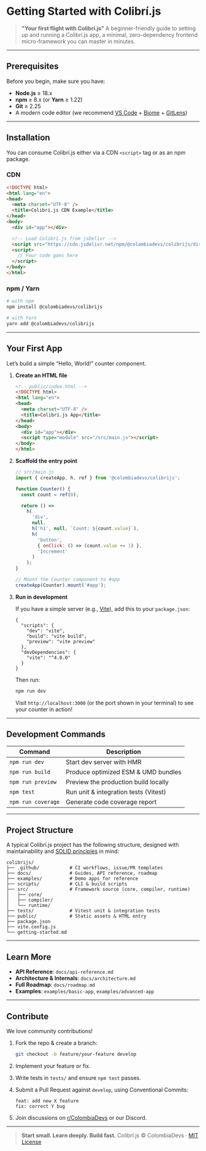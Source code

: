 # Getting Started with Colibrí.js

> **"Your first flight with Colibrí.js"**
> A beginner-friendly guide to setting up and running a Colibrí.js app, a minimal, zero-dependency frontend micro-framework you can master in minutes.

---

## Prerequisites

Before you begin, make sure you have:

- **Node.js** ≥ 18.x
- **npm** ≥ 8.x  (or **Yarn** ≥ 1.22)
- **Git** ≥ 2.25
- A modern code editor (we recommend [VS Code](https://code.visualstudio.com/) + [Biome](https://biomejs.dev/) + [GitLens](https://gitlens.amod.io/))

---

## Installation

You can consume Colibrí.js either via a CDN `<script>` tag or as an npm package.

### CDN

```html
<!DOCTYPE html>
<html lang="en">
<head>
  <meta charset="UTF-8" />
  <title>Colibrí.js CDN Example</title>
</head>
<body>
  <div id="app"></div>

  <!-- Load Colibrí.js from jsDelivr -->
  <script src="https://cdn.jsdelivr.net/npm/@colombiadevs/colibrijs/dist/colibrijs.umd.js"></script>
  <script>
    // Your code goes here
  </script>
</body>
</html>
```

### npm / Yarn

```bash
# with npm
npm install @colombiadevs/colibrijs

# with Yarn
yarn add @colombiadevs/colibrijs
```

---

## Your First App

Let’s build a simple “Hello, World!” counter component.

1. **Create an HTML file**

   ```html
   <!-- public/index.html -->
   <!DOCTYPE html>
   <html lang="en">
   <head>
     <meta charset="UTF-8" />
     <title>Colibrí.js App</title>
   </head>
   <body>
     <div id="app"></div>
     <script type="module" src="/src/main.js"></script>
   </body>
   </html>
   ```

2. **Scaffold the entry point**

   ```js
   // src/main.js
   import { createApp, h, ref } from '@colombiadevs/colibrijs';

   function Counter() {
     const count = ref(0);

     return () =>
       h(
         'div',
         null,
         h('h1', null, `Count: ${count.value}`),
         h(
           'button',
           { onClick: () => (count.value += 1) },
           'Increment'
         )
       );
   }

   // Mount the Counter component to #app
   createApp(Counter).mount('#app');
   ```

3. **Run in development**

   If you have a simple server (e.g., [Vite](https://vitejs.dev/)), add this to your `package.json`:

   ```jsonc
   {
     "scripts": {
       "dev": "vite",
       "build": "vite build",
       "preview": "vite preview"
     },
     "devDependencies": {
       "vite": "^4.0.0"
     }
   }
   ```

   Then run:

   ```bash
   npm run dev
   ```

   Visit `http://localhost:3000` (or the port shown in your terminal) to see your counter in action!

---

## Development Commands

| Command            | Description                           |
| ------------------ | ------------------------------------- |
| `npm run dev`      | Start dev server with HMR             |
| `npm run build`    | Produce optimized ESM & UMD bundles   |
| `npm run preview`  | Preview the production build locally  |
| `npm test`         | Run unit & integration tests (Vitest) |
| `npm run coverage` | Generate code coverage report         |

---

## Project Structure

A typical Colibrí.js project has the following structure, designed with maintainability and [SOLID principles](./solid-principles.md) in mind:

```plaintext
colibrijs/
├── .github/           # CI workflows, issue/PR templates
├── docs/              # Guides, API reference, roadmap
├── examples/          # Demo apps for reference
├── scripts/           # CLI & build scripts
├── src/               # Framework source (core, compiler, runtime)
│   ├── core/
│   ├── compiler/
│   └── runtime/
├── tests/             # Vitest unit & integration tests
├── public/            # Static assets & HTML entry
├── package.json
├── vite.config.js
└── getting-started.md
```

---

## Learn More

- **API Reference**: `docs/api-reference.md`
- **Architecture & Internals**: `docs/architecture.md`
- **Full Roadmap**: `docs/roadmap.md`
- **Examples**: `examples/basic-app`, `examples/advanced-app`

---

## Contribute

We love community contributions!

1. Fork the repo & create a branch:

   ```bash
   git checkout -b feature/your-feature develop
   ```

2. Implement your feature or fix.
3. Write tests in `tests/` and ensure `npm test` passes.
4. Submit a Pull Request against `develop`, using Conventional Commits:

   ```plaintext
   feat: add new X feature
   fix: correct Y bug
   ```

5. Join discussions on [r/ColombiaDevs](https://www.reddit.com/r/ColombiaDevs/) or our Discord.

---

> **Start small. Learn deeply. Build fast.**
> Colibrí.js © ColombiaDevs · [MIT License](LICENSE)
